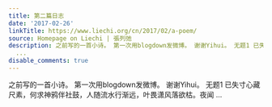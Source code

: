 ```yaml
---
title: 第二篇日志
date: '2017-02-26'
linkTitle: https://www.liechi.org/cn/2017/02/a-poem/
source: Homepage on Liechi | 張列弛
description: 之前写的一首小诗。 第一次用blogdown发微博。 谢谢Yihui。 无题1 已失寸心藏尺素，何求神鸦伴社鼓，人随流水行渐远，叶畏潇风落欲枯。夜闻
  ...
disable_comments: true
---
```

之前写的一首小诗。 第一次用blogdown发微博。 谢谢Yihui。 无题1 已失寸心藏尺素，何求神鸦伴社鼓，人随流水行渐远，叶畏潇风落欲枯。夜闻 ...